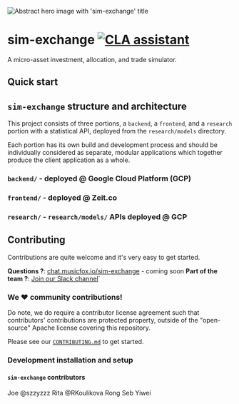 ![Abstract hero image with 'sim-exchange' title](https://storage.googleapis.com/sim-exchange-public/assets/hero-bw.jpg)

# sim-exchange <a href="https://cla-assistant.io/musicfox/sim-exchange"><img src="https://cla-assistant.io/readme/badge/musicfox/sim-exchange" alt="CLA assistant" /></a>
A micro-asset investment, allocation, and trade simulator.

## Quick start

## `sim-exchange` structure and architecture

This project consists of three portions, a `backend`, a `frontend`, and
a `research` portion with a statistical API, deployed from the 
`research/models` directory. 

Each portion has its own build and development process and should be 
individually considered as separate, modular applications which together
produce the client application as a whole.

### `backend/` - deployed @ Google Cloud Platform (GCP)

### `frontend/` - deployed @ Zeit.co

### `research/` - `research/models/` APIs deployed @ GCP


## Contributing

Contributions are quite welcome and it's very easy to get started.

**Questions ?**: [chat.musicfox.io/sim-exchange](https://chat.musicfox.io/sim-exchange) - coming soon
**Part of the team ?**: [Join our Slack channel](https://musicfox.slack.com)`

### We :heart: community contributions!

Do note, we do require a contributor license agreement such
that contributors' contributions are protected property, outside of the
"open-source" Apache license covering this repository. 

Please see our [`CONTRIBUTING.md`](CONTRIBUTING.md)
to get started.

### Development installation and setup

#### `sim-exchange` contributors
Joe @szzyzzz
Rita @RKoulikova
Rong
Seb
Yiwei
